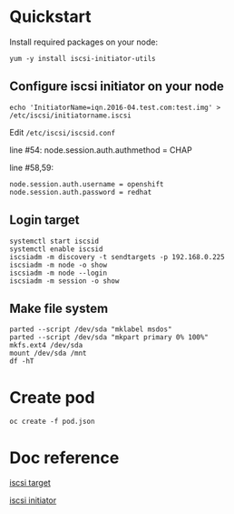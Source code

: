 # Quickstart
Install required packages on your node:

`yum -y install iscsi-initiator-utils`

## Configure iscsi initiator on your node
```
echo 'InitiatorName=iqn.2016-04.test.com:test.img' > /etc/iscsi/initiatorname.iscsi
```

Edit `/etc/iscsi/iscsid.conf`

line #54: node.session.auth.authmethod = CHAP

line #58,59:
```
node.session.auth.username = openshift
node.session.auth.password = redhat
```

## Login target
```
systemctl start iscsid
systemctl enable iscsid
iscsiadm -m discovery -t sendtargets -p 192.168.0.225
iscsiadm -m node -o show
iscsiadm -m node --login
iscsiadm -m session -o show
```
## Make file system
```
parted --script /dev/sda "mklabel msdos"
parted --script /dev/sda "mkpart primary 0% 100%"
mkfs.ext4 /dev/sda
mount /dev/sda /mnt
df -hT
```


# Create pod
`oc create -f pod.json`

# Doc reference
[iscsi target](http://www.server-world.info/en/note?os=Fedora_21&p=iscsi)

[iscsi initiator](http://www.server-world.info/en/note?os=Fedora_21&p=iscsi&f=2)
